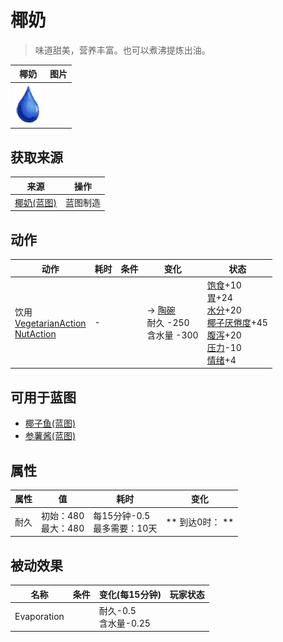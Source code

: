 # 椰奶  
> 味道甜美，营养丰富。也可以煮沸提炼出油。  
  
  椰奶  |   图片   
 ----  |  ----:   
   |  ![](Sprite/Thirst.png)   
  
## 获取来源  
来源  |  操作  
----  |  ----  
[椰奶(蓝图)](Bp_CoconutMilk.md)  |  蓝图制造  
## 动作  
动作  |  耗时  |  条件  |  变化  |  状态  
----  |  ----  |  ----  |  ----  |  ----  
饮用<br>[VegetarianAction](VegetarianAction.md)<br>[NutAction](NutAction.md)  |  -  |    |  → [陶碗](ClayBowl.md)<br>耐久  -250<br>含水量  -300<br>  |  [饱食](Satiation.md)+10<br>[胃](Stomach.md)+24<br>[水分](Hydration.md)+20<br>[椰子<nobr>厌倦度</nobr>](SaturationCoconuts.md)+45<br>[腹泻](Diarrhoea.md)+20<br>[压力](Stress.md)-10<br>[情绪](Morale.md)+4  
## 可用于蓝图  
- [椰子鱼(蓝图)](Bp_CoconutFish.md)  
- [参薯酱(蓝图)](Bp_YamJam.md)  
  
  
## 属性   
属性  |  值  |  耗时  |  变化  
----  |  ----  |  ----  |  ----  
耐久  |  初始：480<br>最大：480  |  每15分钟-0.5<br>最多需要：10天  |  ** 到达0时： **  
## 被动效果  
名称  |  条件  |  变化(每15分钟)  |  玩家状态  
----  |  ----  |  ----  |  ----  
Evaporation  |    |  耐久-0.5<br>含水量-0.25  |    
